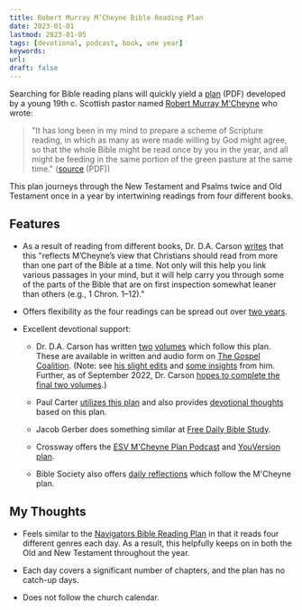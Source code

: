 ```yaml
---
title: Robert Murray M’Cheyne Bible Reading Plan
date: 2023-01-01
lastmod: 2023-01-05
tags: [devotional, podcast, book, one year]
keywords: 
url:
draft: false
---
```


Searching for Bible reading plans will quickly yield a [plan](http://www.edginet.org/mcheyne/year_classic_single_letter.pdf) (PDF) developed by a young 19th c. Scottish pastor named [Robert Murray M'Cheyne](http://www.mcheyne.info) who wrote:

> "It has long been in my mind to prepare a scheme of Scripture reading, in which as many as were made willing by God might agree, so that the whole Bible might be read once by you in the year, and all might be feeding in the same portion of the green pasture at the same time." ([source](http://www.mcheyne.info/calendar.pdf) (PDF))

This plan journeys through the New Testament and Psalms twice and Old Testament once in a year by intertwining readings from four different books.


## Features

- As a result of reading from different books, Dr. D.A. Carson [writes](https://www.thegospelcoalition.org/article/mcheyne-bible-reading-plan/) that this "reflects M’Cheyne’s view that Christians should read from more than one part of the Bible at a time. Not only will this help you link various passages in your mind, but it will help carry you through some of the parts of the Bible that are on first inspection somewhat leaner than others (e.g., 1 Chron. 1–12)."

- Offers flexibility as the four readings can be spread out over [two years](http://www.edginet.org/mcheyne/year_carson_a4.pdf).

- Excellent devotional support:
  - Dr. D.A. Carson has written [two](https://www.crossway.org/books/for-the-love-of-god-tpb-1/) [volumes](https://www.crossway.org/books/for-the-love-of-god-tpb/) which follow this plan. These are available in written and audio form on [The Gospel Coalition](https://www.thegospelcoalition.org/read-the-bible/). (Note: see [his slight edits](http://www.edginet.org/mcheyne/info.html#carson) and [some insights](https://www.thegospelcoalition.org/article/mcheyne-bible-reading-plan/) from him. Further, as of September 2022, Dr. Carson [hopes to complete the final two volumes](https://youtu.be/4eV0C0-edpg?t=1114).)

  - Paul Carter [utilizes this plan](https://ca.thegospelcoalition.org/columns/ad-fontes/5-good-reasons-use-rmm-bible-reading-plan-2018/) and also provides [devotional thoughts](https://intotheword.ca/getting-started) based on this plan.

  - Jacob Gerber does something similar at [Free Daily Bible Study](https://freedailybiblestudy.com).

  - Crossway offers the [ESV M'Cheyne Plan Podcast](https://itunes.apple.com/us/podcast/esv-mcheyne-one-year-reading/id349167755?mt=2) and [YouVersion plan](https://my.bible.com/reading-plans/24).

  - Bible Society also offers [daily reflections](https://www.biblesociety.org.uk/explore-the-bible/daily-reflection/) which follow the M'Cheyne plan.

## My Thoughts

- Feels similar to the [Navigators Bible Reading Plan](/plans/navigators/) in that it reads four different genres each day. As a result, this helpfully keeps on in both the Old and New Testament throughout the year.

- Each day covers a significant number of chapters, and the plan has no catch-up days.

- Does not follow the church calendar.


